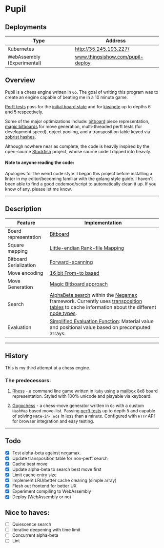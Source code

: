 # Pupil

## Deployments

| Type                       | Address                          |
| -------------------------- | -------------------------------- |
| Kubernetes                 | http://35.245.193.227/           |
| WebAssembly (Experimental) | www.thingsishow.com/pupil-deploy |

## Overview

Pupil is a chess engine written in `Go`. The goal of writing this program was to create an engine capable of beating me in a 10 minute game.

[Perft tests](https://www.chessprogramming.org/Perft) pass for the [initial board state](https://www.chessprogramming.org/Perft_Results#Initial_Position) and for [kiwipete](https://www.chessprogramming.org/Perft_Results#Position_2) up to depths 6 and 5 respectively.

Some of the major optimizations include: [bitboard](https://www.chessprogramming.org/Bitboards) piece representation, [magic bitboards](https://www.chessprogramming.org/Magic_Bitboards) for move generation, multi-threaded perft tests (for development speed), object pooling, and a transposition table keyed via [zobrist hashes](https://www.chessprogramming.org/Zobrist_Hashing).

Although nowhere near as complete, the code is heavily inspired by the open-source [Stockfish](https://github.com/official-stockfish/Stockfish) project, whose source code I dipped into heavily.

#### Note to anyone reading the code:

Apologies for the weird code style. I began this project before installing a linter in my editor/becoming familiar with the golang style guide. I haven't been able to find a good codemod/script to automatically clean it up. If you know of any, please let me know.

---

## Description

| Feature                | Implementation                                                                                                                                                                                                                                                                                                                            |
| ---------------------- | ----------------------------------------------------------------------------------------------------------------------------------------------------------------------------------------------------------------------------------------------------------------------------------------------------------------------------------------- |
| Board representation   | [Bitboard](https://www.chessprogramming.org/Bitboards)                                                                                                                                                                                                                                                                                    |
| Square mapping         | [Little-endian Rank-file Mapping](https://www.chessprogramming.org/Square_Mapping_Considerations#Little-Endian_Rank-File_Mapping)                                                                                                                                                                                                         |
| Bitboard Serialization | [Forward-scanning](https://www.chessprogramming.org/Bitboard_Serialization#Scanning_Forward)                                                                                                                                                                                                                                              |
| Move encoding          | [16 bit From-to based](https://www.chessprogramming.org/Encoding_Moves#From-To_Based)                                                                                                                                                                                                                                                     |
| Move Generation        | [Magic Bitboard approach](https://www.chessprogramming.org/Magic_Bitboards)                                                                                                                                                                                                                                                               |
| Search                 | [AlphaBeta search](https://www.chessprogramming.org/Alpha-Beta) within the [Negamax](https://www.chessprogramming.org/Negamax) framework. Currently uses [transposition tables](https://www.chessprogramming.org/Transposition_Table) to cache information about the different [node types](https://www.chessprogramming.org/Node_Types). |
| Evaluation             | [Simplified Evaluation Function](https://www.chessprogramming.org/Simplified_Evaluation_Function): Material value and positional value based on precomputed arrays.                                                                                                                                                                       |

---

## History

This is my third attempt at a chess engine.

### The predecessors:

1.  [Rhess](https://github.com/rictorlome/rhess) - a command line game written in `Ruby` using a [mailbox](https://www.chessprogramming.org/Mailbox) 8x8 board representation. Styled with 100% unicode and playable via keyboard.

2.  [Gogochess](https://github.com/rictorlome/gogochess) - a chess-move generator written in `Go` with a custom `HashMap` based move-list. Passing [perft tests](https://www.chessprogramming.org/Perft_Results) up to depth 5 and capable of solving `Mate-in-Twos` in less than a minute. Configured with `HTTP` API for browser integration and easy testing.

---

## Todo

- [x] Test alpha-beta against negamax.
- [x] Update transposition table for non-perft search
- [x] Cache best move
- [x] Update alpha-beta to search best move first
- [x] Limit cache entry size
- [x] Implement LRU/better cache clearing (simple array)
- [x] Flesh out frontend for better UX
- [x] Experiment compiling to WebAssembly
- [x] Deploy (WebAssembly or no)

## Nice to haves:

- [ ] Quiescence search
- [ ] Iterative deepening with time limit
- [ ] Concurrent alpha-beta
- [ ] Lint
